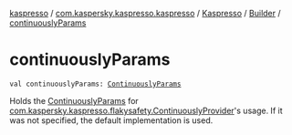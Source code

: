[kaspresso](../../../index.md) / [com.kaspersky.kaspresso.kaspresso](../../index.md) / [Kaspresso](../index.md) / [Builder](index.md) / [continuouslyParams](./continuously-params.md)

# continuouslyParams

`val continuouslyParams: `[`ContinuouslyParams`](../../../com.kaspersky.kaspresso.params/-continuously-params/index.md)

Holds the [ContinuouslyParams](../../../com.kaspersky.kaspresso.params/-continuously-params/index.md) for [com.kaspersky.kaspresso.flakysafety.ContinuouslyProvider](../../../com.kaspersky.kaspresso.flakysafety/-continuously-provider/index.md)'s usage.
If it was not specified, the default implementation is used.

